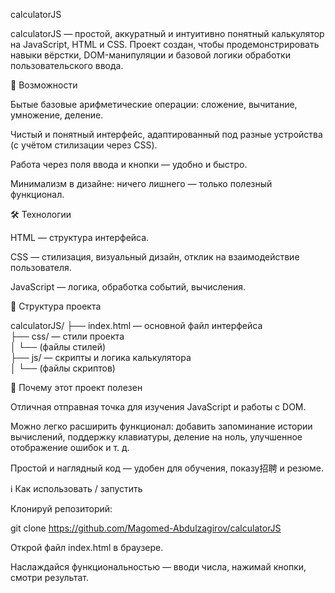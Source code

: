 calculatorJS

calculatorJS — простой, аккуратный и интуитивно понятный калькулятор на JavaScript, HTML и CSS. Проект создан, чтобы продемонстрировать навыки вёрстки, DOM-манипуляции и базовой логики обработки пользовательского ввода.

🚀 Возможности

Бытые базовые арифметические операции: сложение, вычитание, умножение, деление.

Чистый и понятный интерфейс, адаптированный под разные устройства (с учётом стилизации через CSS).

Работа через поля ввода и кнопки — удобно и быстро.

Минимализм в дизайне: ничего лишнего — только полезный функционал.

🛠 Технологии

HTML — структура интерфейса.

CSS — стилизация, визуальный дизайн, отклик на взаимодействие пользователя.

JavaScript — логика, обработка событий, вычисления.

📂 Структура проекта

calculatorJS/
├── index.html        — основной файл интерфейса  
├── css/              — стили проекта  
│   └── (файлы стилей)  
├── js/               — скрипты и логика калькулятора  
│   └── (файлы скриптов)  


🎯 Почему этот проект полезен

Отличная отправная точка для изучения JavaScript и работы с DOM.

Можно легко расширить функционал: добавить запоминание истории вычислений, поддержку клавиатуры, деление на ноль, улучшенное отображение ошибок и т. д.

Простой и наглядный код — удобен для обучения, показу招聘 и резюме.

ℹ Как использовать / запустить

Клонируй репозиторий:

git clone https://github.com/Magomed-Abdulzagirov/calculatorJS


Открой файл index.html в браузере.

Наслаждайся функциональностью — вводи числа, нажимай кнопки, смотри результат.

